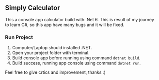 ## Simply Calculator
This a console app calculator build with .Net 6.
This is result of my journey to learn C#, so this app have many bugs and it will be fixed.

### Run Project
1. Computer/Laptop should installed .NET.
2. Open your project folder with terminal.
3. Build console app before running using command `dotnet build`.
4. Build success, running app console using command `dotnet run`.

Feel free to give crtics and improvement, thanks :)
